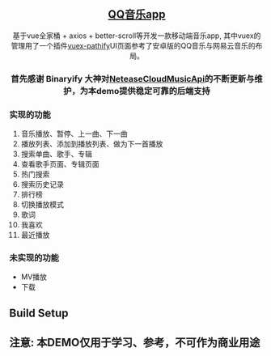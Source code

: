 <h2 align="center"><a href="https://github.com/chenweize/vue-music-app" target="_blank">QQ音乐app</a></h2>
<p align="center"> 基于vue全家桶 + axios + better-scroll等开发一款移动端音乐app, 其中vuex的管理用了一个插件<a href="https://github.com/davestewart/vuex-pathify">vuex-pathify</a>UI页面参考了安卓版的QQ音乐与网易云音乐的布局。</p>

### <p align="center">首先感谢 Binaryify 大神对[NeteaseCloudMusicApi](https://github.com/Binaryify/NeteaseCloudMusicApi/)的不断更新与维护，为本demo提供稳定可靠的后端支持</p>

### 实现的功能
1. 音乐播放、暂停、上一曲、下一曲
2. 播放列表、添加到播放列表、做为下一首播放
3. 搜索单曲、歌手、专辑
4. 查看歌手页面、专辑页面
5. 热门搜索
6. 搜索历史记录
7. 排行榜
8. 切换播放模式
9. 歌词
10. 我喜欢
11. 最近播放

### 未实现的功能
*   MV播放
*   下载

## Build Setup
## 注意: 本DEMO仅用于学习、参考，不可作为商业用途

